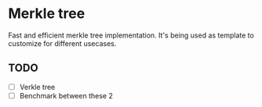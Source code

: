 # Merkle tree
Fast and efficient merkle tree implementation. It's being used as template to customize for different usecases.

## TODO
- [ ] Verkle tree
- [ ] Benchmark between these 2